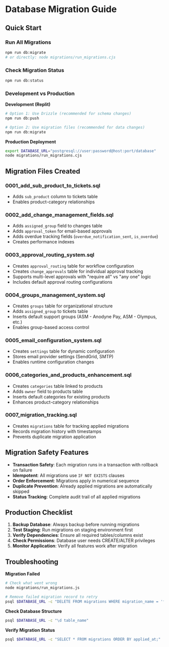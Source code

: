 # Database Migration Guide

## Quick Start

### Run All Migrations
```bash
npm run db:migrate
# or directly: node migrations/run_migrations.cjs
```

### Check Migration Status
```bash
npm run db:status
```

### Development vs Production

**Development (Replit)**
```bash
# Option 1: Use Drizzle (recommended for schema changes)
npm run db:push

# Option 2: Use migration files (recommended for data changes)
npm run db:migrate
```

**Production Deployment**
```bash
export DATABASE_URL="postgresql://user:password@host:port/database"
node migrations/run_migrations.cjs
```

## Migration Files Created

### 0001_add_sub_product_to_tickets.sql
- Adds `sub_product` column to tickets table
- Enables product-category relationships

### 0002_add_change_management_fields.sql  
- Adds `assigned_group` field to changes table
- Adds `approval_token` for email-based approvals
- Adds overdue tracking fields (`overdue_notification_sent`, `is_overdue`)
- Creates performance indexes

### 0003_approval_routing_system.sql
- Creates `approval_routing` table for workflow configuration
- Creates `change_approvals` table for individual approval tracking
- Supports multi-level approvals with "require all" vs "any one" logic
- Includes default approval routing configurations

### 0004_groups_management_system.sql
- Creates `groups` table for organizational structure
- Adds `assigned_group` to tickets table
- Inserts default support groups (ASM - Anodyne Pay, ASM - Olympus, etc.)
- Enables group-based access control

### 0005_email_configuration_system.sql
- Creates `settings` table for dynamic configuration
- Stores email provider settings (SendGrid, SMTP)
- Enables runtime configuration changes

### 0006_categories_and_products_enhancement.sql
- Creates `categories` table linked to products
- Adds `owner` field to products table
- Inserts default categories for existing products
- Enhances product-category relationships

### 0007_migration_tracking.sql
- Creates `migrations` table for tracking applied migrations
- Records migration history with timestamps
- Prevents duplicate migration application

## Migration Safety Features

- **Transaction Safety**: Each migration runs in a transaction with rollback on failure
- **Idempotent**: All migrations use `IF NOT EXISTS` clauses
- **Order Enforcement**: Migrations apply in numerical sequence
- **Duplicate Prevention**: Already applied migrations are automatically skipped
- **Status Tracking**: Complete audit trail of all applied migrations

## Production Checklist

1. **Backup Database**: Always backup before running migrations
2. **Test Staging**: Run migrations on staging environment first  
3. **Verify Dependencies**: Ensure all required tables/columns exist
4. **Check Permissions**: Database user needs CREATE/ALTER privileges
5. **Monitor Application**: Verify all features work after migration

## Troubleshooting

**Migration Failed**
```bash
# Check what went wrong
node migrations/run_migrations.js

# Remove failed migration record to retry
psql $DATABASE_URL -c "DELETE FROM migrations WHERE migration_name = 'failed_migration_name';"
```

**Check Database Structure**  
```bash
psql $DATABASE_URL -c "\d table_name"
```

**Verify Migration Status**
```bash
psql $DATABASE_URL -c "SELECT * FROM migrations ORDER BY applied_at;"
```